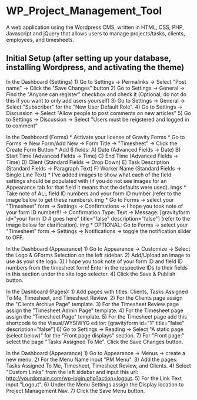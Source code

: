 # WP_Project_Management_Tool
A web application using the Wordpress CMS, written in HTML, CSS, PHP, Javascript and jQuery that allows users to manage projects/tasks, clients, employees, and timesheets.

## Initial Setup (after setting up your database, installing Wordpress, and activating the theme)

In the Dashboard (Settings)
	1) Go to Settings -> Permalinks -> Select "Post name" -> Click the "Save Changes" button
	2) Go to Settings -> General -> Find the "Anyone can register" checkbox and check it (Optional; do not do this if you want to only add users yourself)
	3) Go to Settings -> General -> Select "Subscriber" for the "New User Default Role".
	4) Go to Settings -> Discussion -> Select "Allow people to post comments on new articles"
	5) Go to Settings -> Discussion -> Select "Users must be reigstered and logged in to comment"

In the Dashboard (Forms)
	* Activate your license of Gravity Forms
	* Go to Forms -> New Form/Add New -> Form Title -> "Timesheet" -> Click the Create Form Button
	* Add 6 fields:
		A) Date (Advanced Fields -> Date)
		B) Start Time (Advanced Fields -> Time)
		C) End Time (Advanced Fields -> Time)
		D) Client (Standard Fields -> Drop Down)
		E) Task Description (Standard Fields -> Paragraph Text)
		F) Worker Name (Standard Fields -> Single Line Text)
	* I've added images to show what each of the field settings should be populated with (if you do not see images for an Appearance tab for that field it means that the defaults were used).
imgs
	* Take note of ALL field ID numbers and your form ID number (refer to the image below to get these numbers).
img
	* Go to Forms -> select your "Timesheet" form -> Settings -> Confirmations -> I hope you took note of your form ID number!!! -> Confirmation Type: Text -> Message: [gravityform id="your form ID # goes here" title="false" description="false"] (refer to the image below for clarification).
img
	* OPTIONAL: Go to Forms -> select your "Timesheet" form -> Settings -> Notifications -> toggle the notification slider to OFF.


In the Dashboard (Appearance)
	1) Go to Appearance -> Customize -> Select the Logo & GForms Selection on the left sidebar.
	2) Add/Upload an image to use as your site logo.
	3) I hope you took note of your form ID and field ID numbers from the timesheet form! Enter in the respective IDs to their fields in this section under the site logo selector.
	4) Click the Save & Publish button.

In the Dashboard (Pages):
	1) Add pages with titles: Clients, Tasks Assigned To Me, Timesheet, and Timesheet Review.
	2) For the Clients page assign the "Clients Archive Page" template.
	3) For the Timesheet Review page assign the "Timesheet Admin Page" template.
	4) For the Timesheet page assign the "Timesheet Page" template.
	5) For the Timesheet page add this shortcode to the Visual/WYSIWYG editor: [gravityform id="1" title="false" description="false"]
	6) Go to Settings -> Reading -> Select "A static page (select below)" for the "Front page displays" section.
	7) For "Front page:" select the page "Tasks Assigned To Me". Click the Save Changes button.

In the Dashboard (Appearance)
	1) Go to Appearance -> Menus -> create a new menu.
	2) For the Menu Name input "PM Menu".
	3) Add the pages: Tasks Assigned To Me, Timesheet, Timesheet Review, and Clients.
	4) Select "Custom Links" from the left sidebar and input this url: http://yourdomain.com/wp-login.php?action=logout.
	5) For the Link Text input "Logout".
	6) Under the Menu Settings assign the Display location to Project Management Nav.
	7) Click the Save Menu button.
